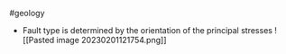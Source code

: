 #geology
- Fault type is determined by the orientation of the principal stresses
![[Pasted image 20230201121754.png]]

